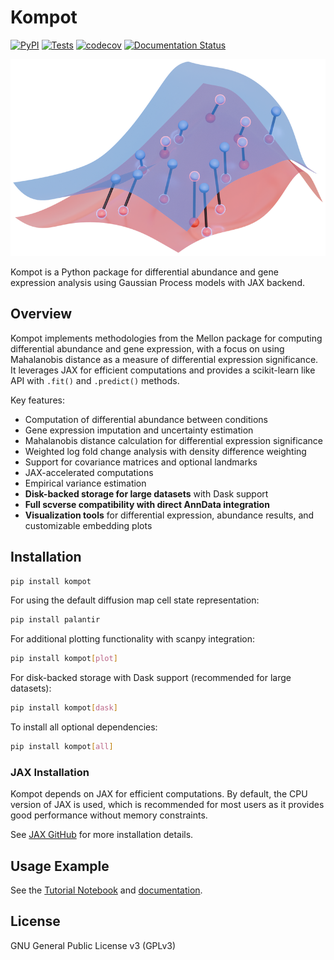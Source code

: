 # Kompot

[![PyPI](https://img.shields.io/pypi/v/kompot.svg)](https://pypi.org/project/kompot/)
[![Tests](https://github.com/settylab/kompot/actions/workflows/tests.yml/badge.svg)](https://github.com/settylab/kompot/actions/workflows/tests.yml)
[![codecov](https://codecov.io/gh/settylab/kompot/branch/main/graph/badge.svg)](https://codecov.io/gh/settylab/kompot)
[![Documentation Status](https://readthedocs.org/projects/kompot/badge/?version=latest)](https://kompot.readthedocs.io/en/latest/?badge=latest)

![Kompot Logo](https://github.com/settylab/kompot/blob/main/docs/source/_static/images/kompot_logo.png?raw=true)

Kompot is a Python package for differential abundance and gene expression analysis using Gaussian Process models with JAX backend.

## Overview

Kompot implements methodologies from the Mellon package for computing differential abundance and gene expression, with a focus on using Mahalanobis distance as a measure of differential expression significance. It leverages JAX for efficient computations and provides a scikit-learn like API with `.fit()` and `.predict()` methods.

Key features:

- Computation of differential abundance between conditions
- Gene expression imputation and uncertainty estimation
- Mahalanobis distance calculation for differential expression significance
- Weighted log fold change analysis with density difference weighting
- Support for covariance matrices and optional landmarks
- JAX-accelerated computations
- Empirical variance estimation
- **Disk-backed storage for large datasets** with Dask support
- **Full scverse compatibility with direct AnnData integration**
- **Visualization tools** for differential expression, abundance results, and customizable embedding plots

## Installation

```bash
pip install kompot
```

For using the default diffusion map cell state representation:

```bash
pip install palantir
```

For additional plotting functionality with scanpy integration:

```bash
pip install kompot[plot]
```

For disk-backed storage with Dask support (recommended for large datasets):

```bash
pip install kompot[dask]
```

To install all optional dependencies:

```bash
pip install kompot[all]
```

### JAX Installation

Kompot depends on JAX for efficient computations. By default, the CPU version of JAX is used, which is recommended for most users as it provides good performance without memory constraints.

See [JAX GitHub](https://github.com/google/jax) for more installation details.

## Usage Example

See the [Tutorial Notebook](https://github.com/settylab/kompot/blob/main/examples/tutorial_notebook.ipynb) and [documentation](https://kompot.readthedocs.io/en/latest/index.html).

## License

GNU General Public License v3 (GPLv3)

